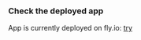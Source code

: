 ### Check the deployed app

App is currently deployed on fly.io: [try](https://phonebook-dark-cloud-3277.fly.dev/)
